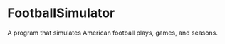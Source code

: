 FootballSimulator
=================

A program that simulates American football plays, games, and seasons.
